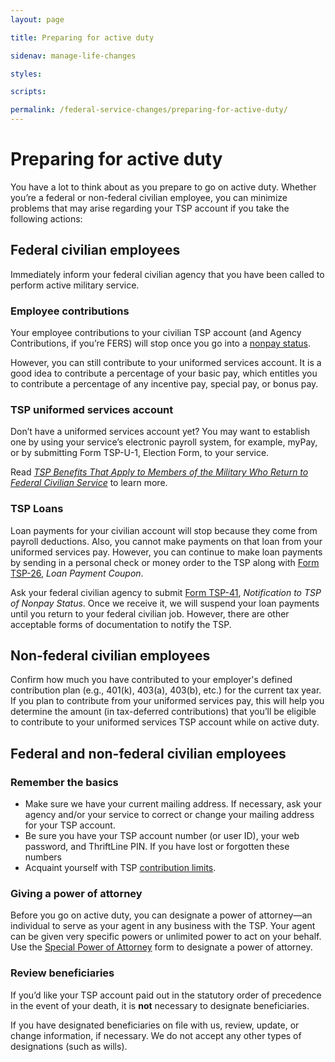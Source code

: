 ```yaml
---
layout: page

title: Preparing for active duty

sidenav: manage-life-changes

styles:

scripts:

permalink: /federal-service-changes/preparing-for-active-duty/
---
```

# Preparing for active duty

You have a lot to think about as you prepare to go on active duty. Whether you’re a federal or non-federal civilian employee, you can minimize problems that may arise regarding your TSP account if you take the following actions:

## Federal civilian employees

Immediately inform your federal civilian agency that you have been called to perform active military service.

### Employee contributions

Your employee contributions to your civilian TSP account (and Agency Contributions, if you’re FERS) will stop once you go into a [nonpay status](https://www.tsp.gov/LifeEvents/career/status/index.html).

However, you can still contribute to your uniformed services account. It is a good idea to contribute a percentage of your basic pay, which entitles you to contribute a percentage of any incentive pay, special pay, or bonus pay.

### TSP uniformed services account

Don’t have a uniformed services account yet? You may want to establish one by using your service’s electronic payroll system, for example, myPay, or by submitting Form TSP-U-1, Election Form, to your service.

Read _[TSP Benefits That Apply to Members of the Military Who Return to Federal Civilian Service](https://www.tsp.gov/PDF/formspubs/tspfs08.pdf)_ to learn more.

### TSP Loans

Loan payments for your civilian account will stop because they come from payroll deductions. Also, you cannot make payments on that loan from your uniformed services pay. However, you can continue to make loan payments by sending in a personal check or money order to the TSP along with [Form TSP-26](#), _Loan Payment Coupon_.

Ask your federal civilian agency to submit [Form TSP-41](#), _Notification to TSP of Nonpay Status_. Once we receive it, we will suspend your loan payments until you return to your federal civilian job. However, there are other acceptable forms of documentation to notify the TSP.

## Non-federal civilian employees

Confirm how much you have contributed to your employer's defined contribution plan (e.g., 401(k), 403(a), 403(b), etc.) for the current tax year. If you plan to contribute from your uniformed services pay, this will help you determine the amount (in tax-deferred contributions) that you’ll be eligible to contribute to your uniformed services TSP account while on active duty.

## Federal and non-federal civilian employees

### Remember the basics

- Make sure we have your current mailing address. If necessary, ask your agency and/or your service to correct or change your mailing address for your TSP account.
- Be sure you have your TSP account number (or user ID), your web password, and ThriftLine PIN. If you have lost or forgotten these numbers
- Acquaint yourself with TSP [contribution limits](/making-contributions/contribution-limits/).

### Giving a power of attorney

Before you go on active duty, you can designate a power of attorney—an individual to serve as your agent in any business with the TSP. Your agent can be given very specific powers or unlimited power to act on your behalf. Use the [Special Power of Attorney](#) form to designate a power of attorney.

### Review beneficiaries

If you’d like your TSP account paid out in the statutory order of precedence in the event of your death, it is **not** necessary to designate beneficiaries.

If you have designated beneficiaries on file with us, review, update, or change information, if necessary. We do not accept any other types of designations (such as wills).



<!-- CONTENT END -->
